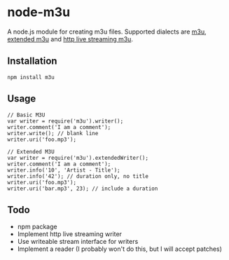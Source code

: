 # node-m3u

A node.js module for creating m3u files. Supported dialects are [m3u][],
[extended m3u][] and [http live streaming m3u][].

[m3u]: http://en.wikipedia.org/wiki/M3U
[extended m3u]: http://en.wikipedia.org/wiki/M3U#Extended_M3U_directives
[http live streaming m3u]:http://tools.ietf.org/html/draft-pantos-http-live-streaming

## Installation

    npm install m3u

## Usage

    // Basic M3U
    var writer = require('m3u').writer();
    writer.comment('I am a comment');
    writer.write(); // blank line
    writer.uri('foo.mp3');

    // Extended M3U
    var writer = require('m3u').extendedWriter();
    writer.comment('I am a comment');
    writer.info('10', 'Artist - Title');
    writer.info('42'); // duration only, no title
    writer.uri('foo.mp3');
    writer.uri('bar.mp3', 23); // include a duration

## Todo

* npm package
* Implement http live streaming writer
* Use writeable stream interface for writers
* Implement a reader (I probably won't do this, but I will accept patches)
